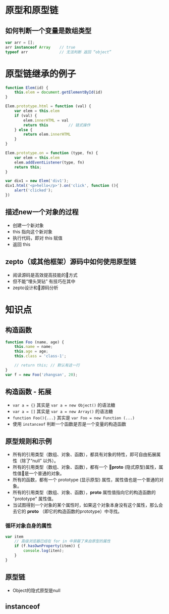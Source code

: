 # 原型和原型链
## 如何判断一个变量是数组类型
```js
var arr = [];
arr instanceof Array    // true
typeof arr              // 无法判断 返回 “object”
```

# 原型链继承的例子
```js
function Elem(id) {
    this.elem = document.getElementById(id)
}

Elem.prototype.html = function (val) {
    var elem = this.elem
    if (val) {
        elem.innerHTML = val
        return this         // 链式操作
    } else {
        return elem.innerHTML
    }
}

Elem.prototype.on = function (type, fn) {
    var elem = this.elem
    elem.addEventListener(type, fn)
    return this;
}

var div1 = new Elem('div1');
div1.html('<p>hello</p>').on('click', function (){
    alert('clicked');
})
```

## 描述new一个对象的过程
- 创建一个新对象
- this 指向这个新对象
- 执行代码，即对 this 赋值
- 返回 this

## zepto（或其他框架）源码中如何使用原型链
- 阅读源码是高效提高技能的方式
- 但不能“埋头哭钻” 有技巧在其中
- zepto设计和源码分析


# 知识点
## 构造函数
```js
function Foo (name, age) {
    this.name = name;
    this.age = age;
    this.class = 'class-1';

    // return this; // 默认有这一行
}
var f = new Foo('zhangsan', 20);
```
## 构造函数 - 拓展
- `var a = {}` 其实是 `var a = new Object()` 的语法糖
- `var a = []` 其实是 `var a = new Array()` 的语法糖
- `function Foo(){...}` 其实是 `var Foo = new Function (...)`
- 使用 `instanceof` 判断一个函数是否是一个变量的构造函数
## 原型规则和示例
- 所有的引用类型（数组、对象、函数），都具有对象的特性，即可自由拓展属性（除了“null” 以外）。
- 所有的引用类型（数组、对象、函数），都有一个 __proto__ (隐式原型)属性，属性值是一个普通的对象。
- 所有的函数，都有一个 prototype (显示原型) 属性，属性值也是一个普通的对象。
- 所有的引用类型（数组、对象、函数），__proto__ 属性值指向它的构造函数的 "prototype" 属性值。
- 当试图得到一个对象的某个属性时，如果这个对象本身没有这个属性，那么会去它的 __proto__ （即它的构造函数的prototype）中寻找。

### 循环对象自身的属性
```js
var item
    // 高级浏览器已经在 for in 中屏蔽了来自原型的属性
    if (f.hasOwnProperty(item)) {
        console.log(iten);
    }
}
```

## 原型链
- Object的隐式原型是null



## instanceof

